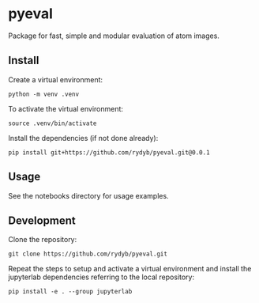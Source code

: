 # pyeval

Package for fast, simple and modular evaluation of atom images.

## Install

Create a virtual environment:
```shell
python -m venv .venv
```

To activate the virtual environment:
```shell
source .venv/bin/activate
```

Install the dependencies (if not done already):
```shell
pip install git+https://github.com/rydyb/pyeval.git@0.0.1
```

## Usage

See the notebooks directory for usage examples.

## Development

Clone the repository:
```shell
git clone https://github.com/rydyb/pyeval.git
```

Repeat the steps to setup and activate a virtual environment and install the jupyterlab dependencies referring to the local repository:
```shell
pip install -e . --group jupyterlab
```
